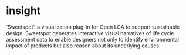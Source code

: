# insight
‘Sweetspot’: a visualization plug-in for Open LCA to support sustainable design. Sweetspot generates interactive visual narratives of life cycle assessment data to enable designers not only to identify environmental impact of products but also reason about its underlying causes.
